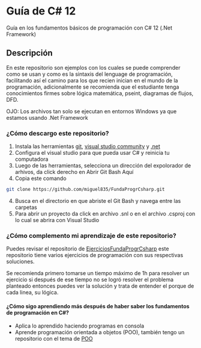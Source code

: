 Guía de C# 12
==============
Guía en los fundamentos básicos de programación con C# 12 (.Net Framework)

## Descripción
En este repositorio son ejemplos con los cuales se puede comprender como se usan y como es la sintaxis del
lenguage de programación, facilitando así el camino para los que recien inician en el mundo de 
la programación, adicionalmente se recomienda que el estudiante tenga conocimientos firmes sobre 
lógica matemática, pseint, diagramas de flujos, DFD. 

OJO: Los archivos tan solo se ejecutan en entornos Windows ya que estamos usando .Net Framework

### ¿Cómo descargo este repositorio?
1. Instala las herramientas [git](https://git-scm.com/), [visual studio community](https://visualstudio.microsoft.com/es/) y [.net ](https://dotnet.microsoft.com/es-es/)
1. Configura el visual studio para que pueda usar C# y reinicia tu computadora
2. Luego de las herramientas, selecciona un dirección del expolorador de arhivos, da click derecho en Abrir Git Bash Aquí
3. Copia este comando 
```bash
git clone https://github.com/miguel835/FundaProgrCsharp.git 
```
4. Busca en el directorio en que abriste el Git Bash y navega entre las carpetas
5. Para abrir un proyecto da click en archivo .snl o en el archivo .csproj con lo cual se abrira con Visual Studio
### ¿Cómo complemento mi aprendizaje de este repositorio?
Puedes revisar el repositorio de [EjerciciosFundaProgrCsharp](https://github.com/miguel835/EjerciciosFundaProgrCsharp)
este repositorio tiene varios ejercicios de programación con sus respectivas soluciones.

Se recomienda primero tomarse un tiempo máximo de 1h para resolver un ejercicio si después de ese tiempo
no se logró resolver el problema planteado entonces puedes ver la solución y trata de entender el porque de
cada linea, su lógica. 

#### ¿Cómo sigo aprendiendo más después de haber saber los fundamentos de programación en C#?
- Aplica lo aprendido haciendo programas en consola
- Aprende programación orientada a objetos (POO), también tengo un repositorio con el 
tema de [POO](https://github.com/miguel835/POOcsharp)

